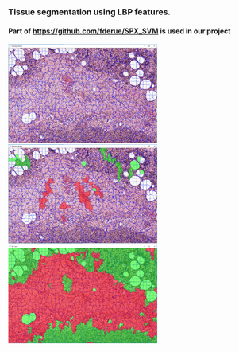 ### Tissue segmentation using LBP features.
#### Part of https://github.com/fderue/SPX_SVM is used in our project
<p float="left">
  <img src=https://github.com/FaribaDkh/TS/blob/master/SLICImage.PNG width="300" />
  <img src=https://github.com/FaribaDkh/TS/blob/master/sampling.PNG width="300" /> 
  <img src=https://github.com/FaribaDkh/TS/blob/master/SVMClassification.PNG width="300" />
</p>


